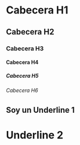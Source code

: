 # Cabecera H1
## Cabecera H2
### Cabecera H3
#### Cabecera H4
##### Cabecera H5
###### Cabecera  H6


Soy un Underline 1
-------------------

Underline 2 
===========